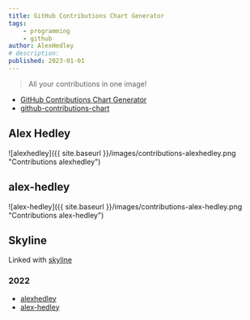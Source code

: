 ```yaml
---
title: GitHub Contributions Chart Generator
tags:
    - programming
    - github
author: AlexHedley
# description: 
published: 2023-01-01
---
```


> All your contributions in one image!

- [GitHub Contributions Chart Generator](https://github-contributions.vercel.app/)
- [github-contributions-chart](https://github.com/sallar/github-contributions-chart)

## Alex Hedley

![alexhedley]({{ site.baseurl }}/images/contributions-alexhedley.png "Contributions alexhedley")

## alex-hedley

![alex-hedley]({{ site.baseurl }}/images/contributions-alex-hedley.png "Contributions alex-hedley")

## Skyline

Linked with [skyline](https://skyline.github.com/)

### 2022

- [alexhedley](https://skyline.github.com/alexhedley/2022)
- [alex-hedley](https://skyline.github.com/alex-hedley/2022)
